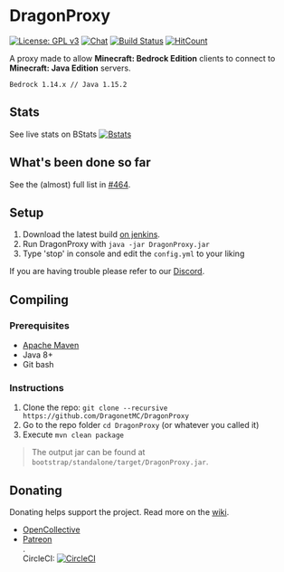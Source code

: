 # DragonProxy

[![License: GPL v3](https://img.shields.io/badge/License-GPL%20v3-blue.svg)](http://www.gnu.org/licenses/gpl-3.0)
[![Chat](https://img.shields.io/badge/chat-on%20discord-7289da.svg)](https://discord.gg/CmkxTz2)
[![Build Status](https://ci.codemc.org/buildStatus/icon?job=DragonetMC/DragonProxy)](https://ci.codemc.org/job/DragonetMC/job/DragonProxy/)
[![HitCount](http://hits.dwyl.io/DragonetMC/DragonProxy.svg)](http://hits.dwyl.io/DragonetMC/DragonProxy)

A proxy made to allow **Minecraft: Bedrock Edition** clients to connect to **Minecraft: Java Edition** servers.

```
Bedrock 1.14.x // Java 1.15.2
```

## Stats
See live stats on BStats
[![Bstats](https://bstats.org/signatures/server-implementation/DragonProxy.svg)](https://bstats.org/plugin/server-implementation/DragonProxy/)

## What's been done so far
See the (almost) full list in [#464](https://github.com/DragonetMC/DragonProxy/issues/464).

  
## Setup
1. Download the latest build [on jenkins](https://ci.codemc.io/job/DragonetMC/job/DragonProxy/lastSuccessfulBuild/).  
2. Run DragonProxy with `java -jar DragonProxy.jar`  
3. Type 'stop' in console and edit the `config.yml` to your liking  

If you are having trouble please refer to our [Discord](https://invite.gg/DragonetMC).

  
## Compiling
### Prerequisites
* [Apache Maven](https://maven.apache.org/download.cgi)  
* Java 8+  
* Git bash  

### Instructions 
1. Clone the repo: `git clone --recursive https://github.com/DragonetMC/DragonProxy`  
2. Go to the repo folder `cd DragonProxy` (or whatever you called it) 
3. Execute `mvn clean package`  
  
> The output jar can be found at `bootstrap/standalone/target/DragonProxy.jar`.  

  
## Donating
Donating helps support the project. Read more on the [wiki](https://github.com/DragonetMC/DragonProxy/wiki/Donating).  
* [OpenCollective](https://opencollective.com/DragonetMC)  
* [Patreon](https://patreon.com/DragonetMC)  
.  
CircleCI: [![CircleCI](https://circleci.com/gh/DragonetMC/DragonProxy.svg?style=svg)](https://circleci.com/gh/DragonetMC/DragonProxy)
